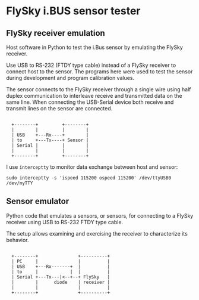 # FlySky i.BUS sensor tester

## FlySky receiver emulation

Host software in Python to test the i.Bus sensor by emulating the FlySky receiver.

Use USB to RS-232 (FTDY type cable) instead of a FlySky receiver to connect host to the sensor. The programs here were used to test the sensor during development and program calibration values.

The sensor connects to the FlySky receiver through a single wire using half duplex communication to interleave receive and transmitted data on the same line. When connecting the USB-Serial device both receive and transmit lines on the sensor are connected.

```

  +--------+         +--------+
  |        |         |        |
  | USB    +---Rx----+        |
  | to     +---Tx----+ Sensor |
  | Serial |         |        |
  |        |         |        |
  +--------+         +--------+

```

I use ```interceptty``` to monitor data exchange between host and sensor:

```
sudo interceptty -s 'ispeed 115200 ospeed 115200' /dev/ttyUSB0  /dev/myTTY
```

## Sensor emulator

Python code that emulates a sensors, or sensors, for connecting to a FlySky receiver using USB to RS-232 FTDY type cable.

The setup allows examining and exercising the receiver to characterize its behavior.

```

  +--------+               +----------+
  | PC     |               |          |
  | USB    +---Rx-------+  |          |
  | to     |            |  |          |
  | Serial +---Tx---|<--+--+ FlySky   |
  |        |      diode    | receiver |
  |        |               |          |
  +--------+               +----------+

```


